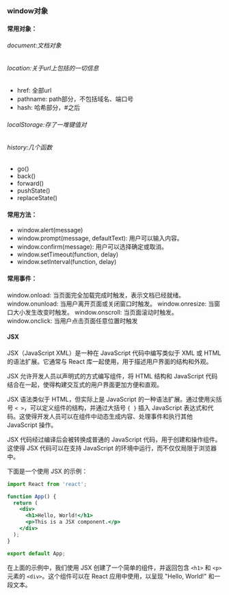 ### window对象

#### 常用对象：

###### document:文档对象

###### location:关于url上包括的一切信息
- href: 全部url
- pathname: path部分，不包括域名、端口号
- hash: 哈希部分，#之后

###### localStorage:存了一堆键值对

###### history:几个函数
- go()
- back()
- forward()
- pushState()
- replaceState()

#### 常用方法：

- window.alert(message)
- window.prompt(message, defaultText): 用户可以输入内容。
- window.confirm(message): 用户可以选择确定或取消。
- window.setTimeout(function, delay)
- window.setInterval(function, delay)

#### 常用事件：

window.onload: 当页面完全加载完成时触发，表示文档已经就绪。
window.onunload: 当用户离开页面或关闭窗口时触发。
window.onresize: 当窗口大小发生改变时触发。
window.onscroll: 当页面滚动时触发。
window.onclick: 当用户点击页面任意位置时触发

#### JSX
JSX（JavaScript XML）是一种在 JavaScript 代码中编写类似于 XML 或 HTML 的语法扩展。它通常与 React 库一起使用，用于描述用户界面的结构和外观。

JSX 允许开发人员以声明式的方式编写组件，将 HTML 结构和 JavaScript 代码结合在一起，使得构建交互式的用户界面更加方便和直观。

JSX 语法类似于 HTML，但实际上是 JavaScript 的一种语法扩展。通过使用尖括号 `< >`，可以定义组件的结构，并通过大括号 `{ }` 插入 JavaScript 表达式和代码。这使得开发人员可以在组件中动态生成内容、处理事件和执行其他 JavaScript 操作。

JSX 代码经过编译后会被转换成普通的 JavaScript 代码，用于创建和操作组件。这使得 JSX 代码可以在支持 JavaScript 的环境中运行，而不仅仅局限于浏览器中。

下面是一个使用 JSX 的示例：

```jsx
import React from 'react';

function App() {
  return (
    <div>
      <h1>Hello, World!</h1>
      <p>This is a JSX component.</p>
    </div>
  );
}

export default App;
```

在上面的示例中，我们使用 JSX 创建了一个简单的组件，并返回包含 `<h1>` 和 `<p>` 元素的 `<div>`。这个组件可以在 React 应用中使用，以呈现 "Hello, World!" 和一段文本。